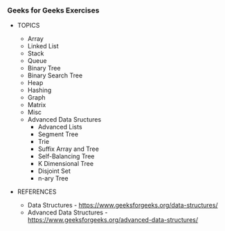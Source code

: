 ### Geeks for Geeks Exercises

- TOPICS

  - Array
  - Linked List
  - Stack
  - Queue
  - Binary Tree
  - Binary Search Tree
  - Heap
  - Hashing
  - Graph
  - Matrix
  - Misc
  - Advanced Data Sructures
    - Advanced Lists
    - Segment Tree
    - Trie
    - Suffix Array and Tree
    - Self-Balancing Tree
    - K Dimensional Tree
    - Disjoint Set
    - n-ary Tree

- REFERENCES
  - Data Structures - https://www.geeksforgeeks.org/data-structures/
  - Advanced Data Structures - https://www.geeksforgeeks.org/advanced-data-structures/
